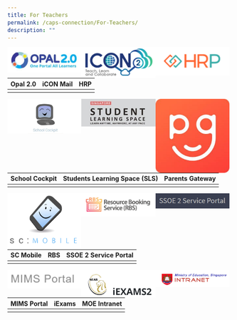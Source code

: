 ```yaml
---
title: For Teachers
permalink: /caps-connection/For-Teachers/
description: ""
---
```

<a href="https://idm.opal2.moe.edu.sg/account/login?returnUrl=%2F"><img src="/images/OPAL.jpg" 
     style="width:33%;float:left"></a>

<a href="https://icon.moe.edu.sg/"><img src="/images/iCON%20Mail.png" 
     style="width:33%;float:left"></a>
		 
<a href="https://www.hrp.gov.sg/hrp/#/"><img src="/images/HRP.png" 
     style="width:33%;float:left"></a>
		 


| **Opal 2.0** |**iCON Mail**|**HRP** |
| -------- | -------- | -------- |
|||


<a href="https://schoolcockpit.moe.gov.sg/"><img src="/images/School%20Cockpit.png" 
     style="width:33%;float:left"></a>
		 
<a href="https://vle.learning.moe.edu.sg/login"><img src="/images/SLS.jpeg" 
     style="width:33%;float:left"></a>
		 
<a href="https://pg.moe.edu.sg/"><img src="/images/Parents%20Gateway.jpeg" 
     style="width:33%;float:left"></a>
		 

| **School Cockpit** |**Students Learning Space (SLS)**|**Parents Gateway** |
| -------- | -------- | -------- |
|||

<a href="https://scmobile.moe.edu.sg/login"><img src="/images/SC%20Mobile.png" 
     style="width:33%;float:left"></a>
		 
<a href="https://rbs.avero-tech.com/"><img src="/images/RBS.png" 
     style="width:33%;float:left"></a>
		 
<a href="https://ssoe2.moe.edu.sg/"><img src="/images/SSOE2%20Service%20Portal.png" 
     style="width:33%;float:left"></a>
		 
| **SC Mobile**	 |**RBS**|**SSOE 2 Service Portal** |
| -------- | -------- | -------- |
|||

<a href="https://scmobile.moe.edu.sg/login"><img src="/images/MIMS.png" 
     style="width:33%;float:left"></a>
		 
<a href="https://rbs.avero-tech.com/"><img src="/images/iExams.png" 
     style="width:33%;float:left"></a>
		 
<a href="https://ssoe2.moe.edu.sg/"><img src="/images/INTRANET.png" 
     style="width:33%;float:left"></a>
		 
| **MIMS Portal**	 |**iExams**|**MOE Intranet** |
| -------- | -------- | -------- |
|||